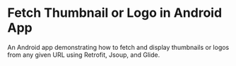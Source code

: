 # Fetch Thumbnail or Logo in Android App
  An Android app demonstrating how to fetch and display thumbnails or logos from any given URL using Retrofit, Jsoup, and Glide.
